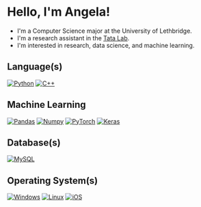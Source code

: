 # Hello, I'm Angela!

- I'm a Computer Science major at the University of Lethbridge.
- I'm a research assistant in the [Tata Lab](https://tatalab.ca/).
- I'm interested in research, data science, and machine learning.

## Language(s)

[![Python](https://img.shields.io/badge/Python-d68fff?style=for-the-badge&logo=python&logoColor=8d00ce&color=1E1521)](https://www.python.org/)
[![C++](https://img.shields.io/badge/C++-d68fff?style=for-the-badge&logo=cplusplus&logoColor=8d00ce&color=1E1521)](https://isocpp.org/)

## Machine Learning

[![Pandas](https://img.shields.io/badge/Pandas-d68fff?style=for-the-badge&logo=pandas&logoColor=8d00ce&color=1E1521)](https://pandas.pydata.org/docs/index.html)
[![Numpy](https://img.shields.io/badge/Numpy-d68fff?style=for-the-badge&logo=numpy&logoColor=8d00ce&color=1E1521)](https://numpy.org/)
[![PyTorch](https://img.shields.io/badge/PyTorch-d68fff?style=for-the-badge&logo=pytorch&logoColor=8d00ce&color=1E1521)](https://pytorch.org/)
[![Keras](https://img.shields.io/badge/Keras-d68fff?style=for-the-badge&logo=keras&logoColor=8d00ce&color=1E1521)](https://keras.io/)

## Database(s)

[![MySQL](https://img.shields.io/badge/MySQL-d68fff?style=for-the-badge&logo=mysql&logoColor=8d00ce&color=1E1521)](https://www.mysql.com/)

## Operating System(s)

[![Windows](https://img.shields.io/badge/Windows-d68fff?style=for-the-badge&logo=windows&logoColor=8d00ce&color=1E1521)](https://www.microsoft.com/en-ca/windows/windows-11)
[![Linux](https://img.shields.io/badge/Linux-d68fff?style=for-the-badge&logo=linux&logoColor=8d00ce&color=1E1521)](https://www.linux.org/)
[![iOS](https://img.shields.io/badge/iOS-d68fff?style=for-the-badge&logo=ios&logoColor=8d00ce&color=1E1521)](https://www.apple.com/ca/)
